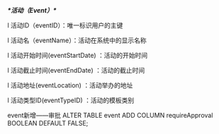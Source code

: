 ***\*活动（Event）\****

l 活动ID（eventID）：唯一标识用户的主键

l 活动名（eventName）：活动在系统中的显示名称

l 活动开始时间(eventStartDate) ：活动的开始时间

l 活动截止时间(eventEndDate) ：活动的截止时间

l 活动地址(eventLocation) ：活动举办的地址

l 活动类型ID(eventTypeID) ：活动的模板类别


event新增——审批
ALTER TABLE event ADD COLUMN requireApproval BOOLEAN DEFAULT FALSE;